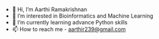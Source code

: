- 👋 Hi, I’m Aarthi Ramakrishnan
- 👀 I’m interested in Bioinformatics and Machine Learning
- 🌱 I’m currently learning advance Python skills
- 📫 How to reach me - aarthir239@gmail.com

<!---
aartrama/aartrama is a ✨ special ✨ repository because its `README.md` (this file) appears on your GitHub profile.
You can click the Preview link to take a look at your changes.
--->
